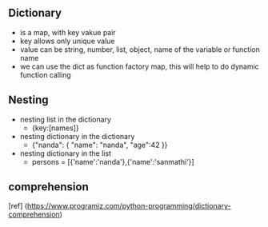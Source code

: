 ## Dictionary

- is a map, with key vakue pair
- key allows only unique value
- value can be string, number, list, object, name of the variable or function name
- we can use the dict as function factory map, this will help to do dynamic function calling


## Nesting

- nesting list in the dictionary
	- {key:[names]}
- nesting dictionary in the dictionary
	- {"nanda": { "name": "nanda", "age":42 }}
- nesting dictionary in the list
	- persons = [{'name':'nanda'},{'name':'sanmathi'}]

## comprehension
[ref] (https://www.programiz.com/python-programming/dictionary-comprehension)